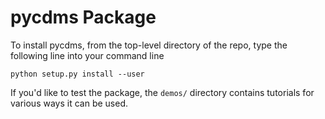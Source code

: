 # pycdms Package

To install pycdms, from the top-level directory of the repo, type the following line into your command line

`python setup.py install --user`
    
If you'd like to test the package, the `demos/` directory contains tutorials for various ways it can be used.
